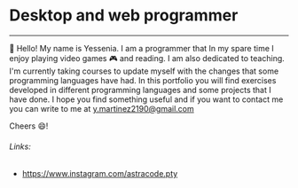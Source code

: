 # Desktop and web programmer
_________________________________________
 👋 Hello! My name is Yessenia. I am a programmer that In my spare time I enjoy playing video games :video_game: and reading. I am also dedicated to teaching. I'm currently taking courses to update myself with the changes that some programming languages have had.
 In this portfolio you will find exercises developed in different programming languages and some projects that I have done.
 I hope you find something useful and if you want to contact me you can write to me at y.martinez2190@gmail.com
 
  Cheers :smile:!
  ###### Links:
  - https://www.instagram.com/astracode.pty
